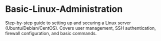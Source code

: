 # Basic-Linux-Administration
Step-by-step guide to setting up and securing a Linux server (Ubuntu/Debian/CentOS). Covers user management, SSH authentication, firewall configuration, and basic commands.
